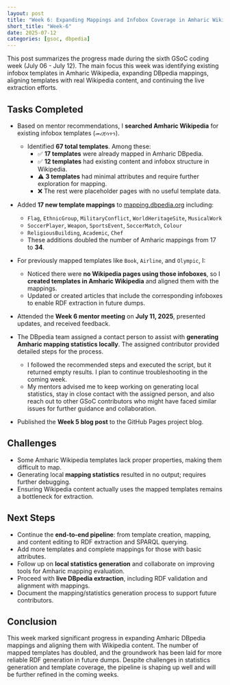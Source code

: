 ```yaml
---
layout: post
title: "Week 6: Expanding Mappings and Infobox Coverage in Amharic Wikipedia"
short_title: "Week-6"
date: 2025-07-12
categories: [gsoc, dbpedia]
---
```


This post summarizes the progress made during the sixth GSoC coding week (July 06 - July 12). The main focus this week was identifying existing infobox templates in Amharic Wikipedia, expanding DBpedia mappings, aligning templates with real Wikipedia content, and continuing the live extraction efforts.

<!--more-->

## Tasks Completed

- Based on mentor recommendations, I **searched Amharic Wikipedia** for existing infobox templates (`መረጃሳጥን`).  
  - Identified **67 total templates**. Among these:
    - ✅ **17 templates** were already mapped in Amharic DBpedia.
    - ✅ **12 templates** had existing content and infobox structure in Wikipedia.
    - ⚠️ **3 templates** had minimal attributes and require further exploration for mapping.
    - ❌ The rest were placeholder pages with no useful template data.

- Added **17 new template mappings** to [mapping.dbpedia.org](https://mappings.dbpedia.org/index.php/Mapping_am) including:
  - `Flag`, `EthnicGroup`, `MilitaryConflict`, `WorldHeritageSite`, `MusicalWork`
  - `SoccerPlayer`, `Weapon`, `SportsEvent`, `SoccerMatch`, `Colour`
  - `ReligiousBuilding`, `Academic`, `Chef`  
  - These additions doubled the number of Amharic mappings from 17 to **34**.

- For previously mapped templates like `Book`, `Airline`, and `Olympic`, I:
  - Noticed there were **no Wikipedia pages using those infoboxes**, so I **created templates in Amharic Wikipedia** and aligned them with the mappings.
  - Updated or created articles that include the corresponding infoboxes to enable RDF extraction in future dumps.

- Attended the **Week 6 mentor meeting** on **July 11, 2025**, presented updates, and received feedback.
- The DBpedia team assigned a contact person to assist with **generating Amharic mapping statistics locally**. The assigned contributor provided detailed steps for the process.
   - I followed the recommended steps and executed the script, but it returned empty results. I plan to continue troubleshooting in the coming week.
   - My mentors advised me to keep working on generating local statistics, stay in close contact with the assigned person, and also reach out to other GSoC contributors who might have faced similar issues for further guidance and collaboration.

- Published the **Week 5 blog post** to the GitHub Pages project blog.

## Challenges

- Some Amharic Wikipedia templates lack proper properties, making them difficult to map.
- Generating local **mapping statistics** resulted in no output; requires further debugging.
- Ensuring Wikipedia content actually uses the mapped templates remains a bottleneck for extraction.

## Next Steps

- Continue the **end-to-end pipeline**: from template creation, mapping, and content editing to RDF extraction and SPARQL querying.
- Add more templates and complete mappings for those with basic attributes.
- Follow up on **local statistics generation** and collaborate on improving tools for Amharic mapping evaluation.
- Proceed with **live DBpedia extraction**, including RDF validation and alignment with mappings.
- Document the mapping/statistics generation process to support future contributors.

## Conclusion

This week marked significant progress in expanding Amharic DBpedia mappings and aligning them with Wikipedia content. The number of mapped templates has doubled, and the groundwork has been laid for more reliable RDF generation in future dumps. Despite challenges in statistics generation and template coverage, the pipeline is shaping up well and will be further refined in the coming weeks.

